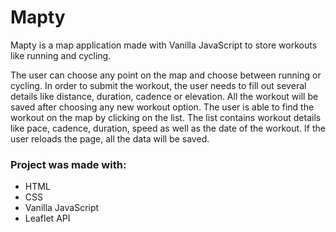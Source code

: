 

# Mapty

Mapty is a map application made with Vanilla JavaScript to store workouts like running and cycling.

The user can choose any point on the map and choose between running or cycling. In order to submit the workout, the user needs to fill out several details like distance, duration, cadence or elevation. All the workout will be saved after choosing any new workout option.
The user is able to find the workout on the map by clicking on the list. The list contains workout details like pace, cadence, duration, speed as well as the date of the workout.
If the user reloads the page, all the data will be saved.

### Project was made with:

- HTML
- CSS
- Vanilla JavaScript
- Leaflet API
